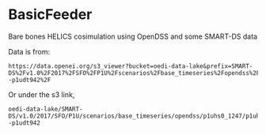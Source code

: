 # BasicFeeder
Bare bones HELICS cosimulation using OpenDSS and some SMART-DS data

Data is from:

```
https://data.openei.org/s3_viewer?bucket=oedi-data-lake&prefix=SMART-DS%2Fv1.0%2F2017%2FSFO%2FP1U%2Fscenarios%2Fbase_timeseries%2Fopendss%2Fp1uhs0_1247%2Fp1uhs0_1247--p1udt942%2F
```

Or under the s3 link,
```
oedi-data-lake/SMART-DS/v1.0/2017/SFO/P1U/scenarios/base_timeseries/opendss/p1uhs0_1247/p1uhs0_1247--p1udt942
```
